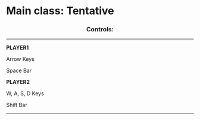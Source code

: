 <h1>
  Main class: Tentative
</h1>

<body>
  <center>
    <h3>Controls:</h3>
  </center>
  <hr />
  
  <b>PLAYER1</b>
  <br />
  
  Arrow Keys
  <br />
  
  Space Bar
  <p />  
  
  <b>PLAYER2</b>
  <br />
  
  W, A, S, D Keys
  <br />
  
  Shift Bar
  <hr />
  
</body>
